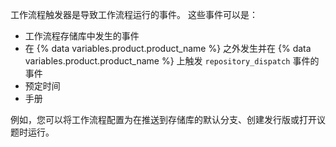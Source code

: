 工作流程触发器是导致工作流程运行的事件。 这些事件可以是：

- 工作流程存储库中发生的事件
- 在 {% data variables.product.product_name %} 之外发生并在 {% data variables.product.product_name %} 上触发 `repository_dispatch` 事件的事件
- 预定时间
- 手册

例如，您可以将工作流程配置为在推送到存储库的默认分支、创建发行版或打开议题时运行。
